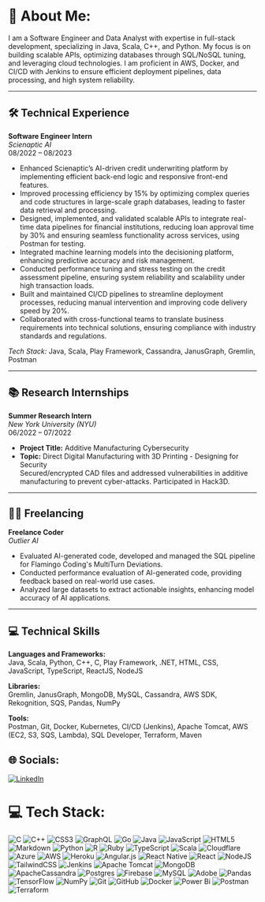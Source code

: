 # 💫 About Me:
I am a Software Engineer and Data Analyst with expertise in full-stack development, specializing in Java, Scala, C++, and Python. My focus is on building scalable APIs, optimizing databases through SQL/NoSQL tuning, and leveraging cloud technologies. I am proficient in AWS, Docker, and CI/CD with Jenkins to ensure efficient deployment pipelines, data processing, and high system reliability.

---

## 🛠️ Technical Experience

**Software Engineer Intern**  
*Scienaptic AI*  
08/2022 – 08/2023

- Enhanced Scienaptic’s AI-driven credit underwriting platform by implementing efficient back-end logic and responsive front-end features.
- Improved processing efficiency by 15% by optimizing complex queries and code structures in large-scale graph databases, leading to faster data retrieval and processing.
- Designed, implemented, and validated scalable APIs to integrate real-time data pipelines for financial institutions, reducing loan approval time by 30% and ensuring seamless functionality across services, using Postman for testing.
- Integrated machine learning models into the decisioning platform, enhancing predictive accuracy and risk management.
- Conducted performance tuning and stress testing on the credit assessment pipeline, ensuring system reliability and scalability under high transaction loads.
- Built and maintained CI/CD pipelines to streamline deployment processes, reducing manual intervention and improving code delivery speed by 20%.
- Collaborated with cross-functional teams to translate business requirements into technical solutions, ensuring compliance with industry standards and regulations.

*Tech Stack:* Java, Scala, Play Framework, Cassandra, JanusGraph, Gremlin, Postman

---

## 📚 Research Internships

**Summer Research Intern**  
*New York University (NYU)*  
06/2022 – 07/2022

- **Project Title:** Additive Manufacturing Cybersecurity
- **Topic:** Direct Digital Manufacturing with 3D Printing - Designing for Security  
  Secured/encrypted CAD files and addressed vulnerabilities in additive manufacturing to prevent cyber-attacks. Participated in Hack3D.

---

## 🧑‍💻 Freelancing

**Freelance Coder**  
*Outlier AI*  

- Evaluated AI-generated code, developed and managed the SQL pipeline for Flamingo Coding's MultiTurn Deviations.
- Conducted performance evaluation of AI-generated code, providing feedback based on real-world use cases.
- Analyzed large datasets to extract actionable insights, enhancing model accuracy of AI applications.

---

## 💻 Technical Skills

**Languages and Frameworks:**  
Java, Scala, Python, C++, C, Play Framework, .NET, HTML, CSS, JavaScript, TypeScript, ReactJS, NodeJS

**Libraries:**  
Gremlin, JanusGraph, MongoDB, MySQL, Cassandra, AWS SDK, Rekognition, SQS, Pandas, NumPy

**Tools:**  
Postman, Git, Docker, Kubernetes, CI/CD (Jenkins), Apache Tomcat, AWS (EC2, S3, SQS, Lambda), SQL Developer, Terraform, Maven


## 🌐 Socials:
[![LinkedIn](https://img.shields.io/badge/LinkedIn-%230077B5.svg?logo=linkedin&logoColor=white)](https://linkedin.com/in/vedant-abrol/) 

# 💻 Tech Stack:
![C](https://img.shields.io/badge/c-%2300599C.svg?style=for-the-badge&logo=c&logoColor=white) ![C++](https://img.shields.io/badge/c++-%2300599C.svg?style=for-the-badge&logo=c%2B%2B&logoColor=white) ![CSS3](https://img.shields.io/badge/css3-%231572B6.svg?style=for-the-badge&logo=css3&logoColor=white) ![GraphQL](https://img.shields.io/badge/-GraphQL-E10098?style=for-the-badge&logo=graphql&logoColor=white) ![Go](https://img.shields.io/badge/go-%2300ADD8.svg?style=for-the-badge&logo=go&logoColor=white) ![Java](https://img.shields.io/badge/java-%23ED8B00.svg?style=for-the-badge&logo=openjdk&logoColor=white) ![JavaScript](https://img.shields.io/badge/javascript-%23323330.svg?style=for-the-badge&logo=javascript&logoColor=%23F7DF1E) ![HTML5](https://img.shields.io/badge/html5-%23E34F26.svg?style=for-the-badge&logo=html5&logoColor=white) ![Markdown](https://img.shields.io/badge/markdown-%23000000.svg?style=for-the-badge&logo=markdown&logoColor=white) ![Python](https://img.shields.io/badge/python-3670A0?style=for-the-badge&logo=python&logoColor=ffdd54) ![R](https://img.shields.io/badge/r-%23276DC3.svg?style=for-the-badge&logo=r&logoColor=white) ![Ruby](https://img.shields.io/badge/ruby-%23CC342D.svg?style=for-the-badge&logo=ruby&logoColor=white) ![TypeScript](https://img.shields.io/badge/typescript-%23007ACC.svg?style=for-the-badge&logo=typescript&logoColor=white) ![Scala](https://img.shields.io/badge/scala-%23DC322F.svg?style=for-the-badge&logo=scala&logoColor=white) ![Cloudflare](https://img.shields.io/badge/Cloudflare-F38020?style=for-the-badge&logo=Cloudflare&logoColor=white) ![Azure](https://img.shields.io/badge/azure-%230072C6.svg?style=for-the-badge&logo=microsoftazure&logoColor=white) ![AWS](https://img.shields.io/badge/AWS-%23FF9900.svg?style=for-the-badge&logo=amazon-aws&logoColor=white) ![Heroku](https://img.shields.io/badge/heroku-%23430098.svg?style=for-the-badge&logo=heroku&logoColor=white) ![Angular.js](https://img.shields.io/badge/angular.js-%23E23237.svg?style=for-the-badge&logo=angularjs&logoColor=white) ![React Native](https://img.shields.io/badge/react_native-%2320232a.svg?style=for-the-badge&logo=react&logoColor=%2361DAFB) ![React](https://img.shields.io/badge/react-%2320232a.svg?style=for-the-badge&logo=react&logoColor=%2361DAFB) ![NodeJS](https://img.shields.io/badge/node.js-6DA55F?style=for-the-badge&logo=node.js&logoColor=white) ![TailwindCSS](https://img.shields.io/badge/tailwindcss-%2338B2AC.svg?style=for-the-badge&logo=tailwind-css&logoColor=white) ![Jenkins](https://img.shields.io/badge/jenkins-%232C5263.svg?style=for-the-badge&logo=jenkins&logoColor=white) ![Apache Tomcat](https://img.shields.io/badge/apache%20tomcat-%23F8DC75.svg?style=for-the-badge&logo=apache-tomcat&logoColor=black) ![MongoDB](https://img.shields.io/badge/MongoDB-%234ea94b.svg?style=for-the-badge&logo=mongodb&logoColor=white) ![ApacheCassandra](https://img.shields.io/badge/cassandra-%231287B1.svg?style=for-the-badge&logo=apache-cassandra&logoColor=white) ![Postgres](https://img.shields.io/badge/postgres-%23316192.svg?style=for-the-badge&logo=postgresql&logoColor=white) ![Firebase](https://img.shields.io/badge/firebase-a08021?style=for-the-badge&logo=firebase&logoColor=ffcd34) ![MySQL](https://img.shields.io/badge/mysql-4479A1.svg?style=for-the-badge&logo=mysql&logoColor=white) ![Adobe](https://img.shields.io/badge/adobe-%23FF0000.svg?style=for-the-badge&logo=adobe&logoColor=white) ![Pandas](https://img.shields.io/badge/pandas-%23150458.svg?style=for-the-badge&logo=pandas&logoColor=white) ![TensorFlow](https://img.shields.io/badge/TensorFlow-%23FF6F00.svg?style=for-the-badge&logo=TensorFlow&logoColor=white) ![NumPy](https://img.shields.io/badge/numpy-%23013243.svg?style=for-the-badge&logo=numpy&logoColor=white) ![Git](https://img.shields.io/badge/git-%23F05033.svg?style=for-the-badge&logo=git&logoColor=white) ![GitHub](https://img.shields.io/badge/github-%23121011.svg?style=for-the-badge&logo=github&logoColor=white) ![Docker](https://img.shields.io/badge/docker-%230db7ed.svg?style=for-the-badge&logo=docker&logoColor=white) ![Power Bi](https://img.shields.io/badge/power_bi-F2C811?style=for-the-badge&logo=powerbi&logoColor=black) ![Postman](https://img.shields.io/badge/Postman-FF6C37?style=for-the-badge&logo=postman&logoColor=white) ![Terraform](https://img.shields.io/badge/terraform-%235835CC.svg?style=for-the-badge&logo=terraform&logoColor=white)

  
<!-- Proudly created with GPRM ( https://gprm.itsvg.in ) -->
